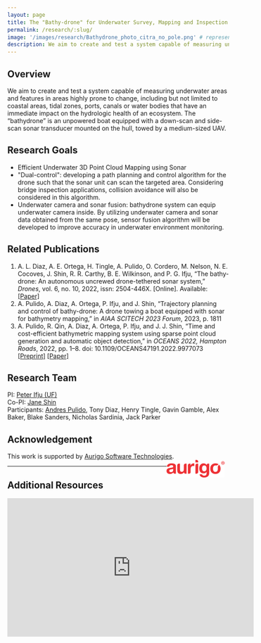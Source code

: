 ```yaml
---
layout: page
title: The "Bathy-drone" for Underwater Survey, Mapping and Inspection
permalink: /research/:slug/
image: '/images/research/Bathydrone_photo_citra_no_pole.png' # representative figure
description: We aim to create and test a system capable of measuring underwater areas and features in areas highly prone to change, including but not limited to coastal areas, tidal zones, ports, canals or water bodies that have an immediate impact on the hydrologic health of an ecosystem. The “bathydrone” is an unpowered boat equipped with a down-scan and side-scan sonar transducer mounted on the hull, towed by a medium-sized UAV.
---
```


## Overview <!-- Must include -->
We aim to create and test a system capable of measuring underwater areas and features in areas highly prone to change, including but not limited to coastal areas, tidal zones, ports, canals or water bodies that have an immediate impact on the hydrologic health of an ecosystem. The “bathydrone” is an unpowered boat equipped with a down-scan and side-scan sonar transducer mounted on the hull, towed by a medium-sized UAV.

## Research Goals <!-- Remove if not applicable -->
* Efficient Underwater 3D Point Cloud Mapping using Sonar
* "Dual-control": developing a path planning and control algorithm for the drone such that the sonar unit can scan the targeted area. Considering bridge inspection applications, collision avoidance will also be considered in this algorithm.
* Underwater camera and sonar fusion: bathydrone system can equip underwater camera inside. By utilizing underwater camera and sonar data obtained from the same pose, sensor fusion algorithm will be developed to improve accuracy in underwater environment monitoring.

## Related Publications <!-- Remove if not applicable -->
1. A. L. Diaz, A. E. Ortega, H. Tingle, A. Pulido, O. Cordero, M. Nelson, N. E. Cocoves, J. Shin, R. R. Carthy, B. E. Wilkinson, and P. G. Ifju, “The bathy-drone: An autonomous uncrewed drone-tethered sonar system,” *Drones*, vol. 6, no. 10, 2022, issn: 2504-446X. [Online]. Available: [[Paper]](https://www.mdpi.com/2504-446X/6/10/294)
1. A. Pulido, A. Diaz, A. Ortega, P. Ifju, and J. Shin, “Trajectory planning and control of bathy-drone: A drone towing a boat equipped with sonar for bathymetry mapping,” in *AIAA SCITECH 2023 Forum*, 2023, p. 1811
1. A. Pulido, R. Qin, A. Diaz, A. Ortega, P. Ifju, and J. J. Shin, “Time and cost-efficient bathymetric mapping system using sparse point cloud generation and automatic object detection,” in *OCEANS 2022, Hampton Roads*, 2022, pp. 1–8. doi: 10.1109/OCEANS47191.2022.9977073 [[Preprint]](https://arxiv.org/pdf/2210.10263.pdf) [[Paper]](https://ieeexplore.ieee.org/document/9977073)

## Research Team <!-- Remove if not applicable -->
PI: [Peter Ifju (UF)](https://mae.ufl.edu/people/profiles/peter-ifju/)  
Co-PI: [Jane Shin](/people/jane)  
Participants: [Andres Pulido](/people/andres), Tony Diaz, Henry Tingle, Gavin Gamble, Alex Baker, Blake Sanders, Nicholas Sardinia, Jack Parker

## Acknowledgement <!-- Remove if not applicable -->
This work is supported by [Aurigo Software Technologies](https://www.aurigo.com/).
<img src="/images/logos/aurigo_logo.png"
     alt="Aurigo Logo"
     style="float: right; margin-right: 10px;" />  


<!-- <a href="https://www.aurigo.com/">
      <img alt="Aurigo Logo" src="/images/logos/aurigo_logo.png" height="70">
   </a> I need to change the style to remove the underline-->

<!-- Include below if you have additional resources to add (e.g. interview videos) -->

***

## Additional Resources

<!-- ### Youtube Embed -->
<p><iframe width="560" height="315" src="https://www.youtube.com/embed/1rVH4LCTMuo" title="YouTube video player" frameborder="0" allow="accelerometer; autoplay; clipboard-write; encrypted-media; gyroscope; picture-in-picture; web-share" allowfullscreen></iframe></p>
